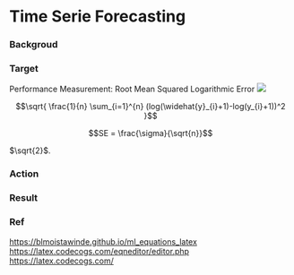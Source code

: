 # Time Serie Forecasting 

### Backgroud 

### Target 
Performance Measurement: Root Mean Squared Logarithmic Error
<img src="https://latex.codecogs.com/svg.image?1+sin^2(x)" />
````math
\sqrt{   
    \frac{1}{n} 
    \sum_{i=1}^{n}
    (log(\widehat{y}_{i}+1)-log(y_{i}+1))^2
}
````
```math
SE = \frac{\sigma}{\sqrt{n}}
```
$`\sqrt{2}`$.

### Action

### Result 

### Ref 
https://blmoistawinde.github.io/ml_equations_latex
https://latex.codecogs.com/eqneditor/editor.php
https://latex.codecogs.com/
